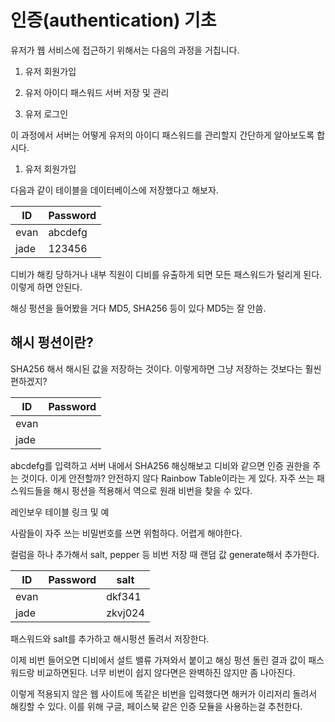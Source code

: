 # 인증(authentication) 기초

유저가 웹 서비스에 접근하기 위해서는 다음의 과정을 거칩니다.

1. 유저 회원가입

2. 유저 아이디 패스워드 서버 저장 및 관리

3. 유저 로그인



이 과정에서 서버는 어떻게 유저의 아이디 패스워드를 관리할지 간단하게 알아보도록 합시다.



1. 유저 회원가입

다음과 같이 테이블을 데이터베이스에 저장했다고 해보자.

| ID   | Password |
| ---- | -------- |
| evan | abcdefg  |
| jade | 123456   |



디비가 해킹 당하거나 내부 직원이 디비를 유출하게 되면 모든 패스워드가 털리게 된다. 이렇게 하면 안된다.



해싱 펑션을 들어봤을 거다 MD5, SHA256  등이 있다 MD5는 잘 안씀. 



## 해시 펑션이란?



SHA256  해서 해시된 값을 저장하는 것이다. 이렇게하면 그냥 저장하는 것보다는 훨씬 편하겠지?

| ID   | Password |
| ---- | -------- |
| evan |          |
| jade |          |



abcdefg를 입력하고 서버 내에서 SHA256  해싱해보고 디비와 같으면 인증 권한을 주는 것이다. 이게 안전할까? 안전하지 않다 Rainbow Table이라는 게 있다. 자주 쓰는 패스워드들을 해시 펑션을 적용해서 역으로 원래 비번을 찾을 수 있다. 

레인보우 테이블 링크 및 예

사람들이 자주 쓰는 비밀번호를 쓰면 위험하다. 어렵게 해야한다.

컬럼을 하나 추가해서 salt, pepper 등 비번 저장 때 랜덤 값 generate해서 추가한다.

| ID   | Password | salt    |
| ---- | -------- | ------- |
| evan |          | dkf341  |
| jade |          | zkvj024 |



패스워드와 salt를 추가하고 해시펑션 돌려서 저장한다.

이제 비번 들어오면 디비에서 설트 밸류 가져와서 붙이고 해싱 펑션 돌린 결과 값이 패스워드랑 비교하면된다. 너무 비번이 쉽지 않다면은 완벽하진 않지만 좀 나아진다.



이렇게 적용되지 않은 웹 사이트에 똑같은 비번을 입력했다면 해커가 이리저리 돌려서 해킹할 수 있다. 이를 위해 구글, 페이스북 같은 인증 모듈을 사용하는걸 추천한다.

